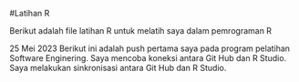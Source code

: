 #Latihan R

Berikut adalah file latihan R untuk melatih saya dalam pemrograman R

25 Mei 2023
Berikut ini adalah push pertama saya pada program pelatihan Software Enginering.
Saya mencoba koneksi antara Git Hub dan R Studio.
Saya melakukan sinkronisasi antara Git Hub dan R Studio.
